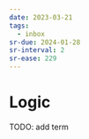 ```yaml
---
date: 2023-03-21
tags:
  - inbox
sr-due: 2024-01-28
sr-interval: 2
sr-ease: 229
---
```

# Logic

TODO: add term
